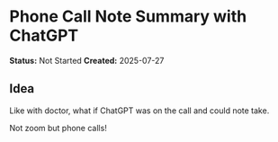 # Phone Call Note Summary with ChatGPT

**Status:** Not Started
**Created:** 2025-07-27

## Idea
Like with doctor, what if ChatGPT was on the call and could note take.

Not zoom but phone calls!